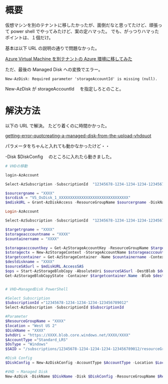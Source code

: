# 概要

仮想マシンを別のテナントに移したかったが、面倒だなと思ってたけど、頑張って power shell でやってみたけど、案の定ハマった。
でも、がっつりハマったポイントは、１個だけ。

基本は以下 URL の説明の通りで問題なかった。

[Azure Virtual Machine を別テナントの Azure 環境に移してみた](https://www.tama-negi.com/2020/01/12/disk_vhd/)

ただ、最後の Managed Disk への変換でエラー。

```
New-AzDisk: Required parameter 'storageAccountId' is missing (null).
```

New-AzDisk が storageAccountId 　を指定しろとのこと。

# 解決方法

以下の URL で解決。
たどり着くのに時間かかった。

[getting-error-quotcreating-a-managed-disk-from-the-upload-vhdquot](https://social.msdn.microsoft.com/Forums/SqlServer/en-US/e562a8c3-ccf0-4c39-ac06-82ba49df94b7/getting-error-quotcreating-a-managed-disk-from-the-upload-vhdquot?forum=WAVirtualMachinesforWindows)

パラメータをちゃんと入れても動かなかったけど・・

-Disk $DiskConfig 　のところに入れたら動きました。

```powershell
# VHDの移動

login-AzAccount

Select-AzSubscription -SubscriptionId  "12345678-1234-1234-1234-123456789012"

$sourcergname = "XXXX"
$srcdisk = "VS_OsDisk_1_XXXXXXXXXXXXXXXXXXXXXXXXXXXXXXX"
$mdiskURL = Grant-AzDiskAccess -ResourceGroupName $sourcergname -DiskName $srcdisk -Access Read -DurationInSecond 33600

Login-AzAccount

Select-AzSubscription -SubscriptionId  "12345678-1234-1234-1234-123456789012"

$targetrgname = "XXXX"
$storageacccountname = "XXXX"
$countainername = "XXXX"

$storageacccountkey = Get-AzStorageAccountKey -ResourceGroupName $targetrgname -Name $storageacccountname
$storagectx = New-AzStorageContext -StorageAccountName $storageacccountname -StorageAccountKey $storageacccountkey[0].Value
$targetcontainer = Get-AzStorageContainer -Name $countainername -Context $storagectx
$destdiskname = "XXXX"
$sourceSASurl = $mdiskURL.AccessSAS
$ops = Start-AzStorageBlobCopy -AbsoluteUri $sourceSASurl -DestBlob $destdiskname -DestContainer $targetcontainer.Name -DestContext $storagectx
Get-AzStorageBlobCopyState -Container $targetcontainer.Name -Blob $destdiskname -Context $storagectx -WaitForComplete


# VHD→ManagedDisk PowerShell

#Select Subscription
$SubscriptionId ="12345678-1234-1234-1234-123456789012"
Select-AzSubscription -SubscriptionId $SubscriptionId

#Parameter
$ResourceGroupName = "XXXX"
$location = "West US 2"
$DiskName = "XXXX"
$vhdUri = "https://XXXX.blob.core.windows.net/XXXX/XXXX"
$AccountType ="Standard_LRS"
$OsType = "Windows"
$SAID = "/subscriptions/12345678-1234-1234-1234-123456789012/resourceGroups/XXXX/providers/Microsoft.Storage/storageAccounts/XXXX"

#Disk Config
$DiskConfig = New-AzDiskConfig -AccountType $AccountType -Location $Location -CreateOption Import -SourceUri $vhdUri -OsType $OsType -StorageAccountId $SAID

#VHD → Managed Disk
New-AzDisk -DiskName $DiskName -Disk $DiskConfig -ResourceGroupName $ResourceGroupName
```
